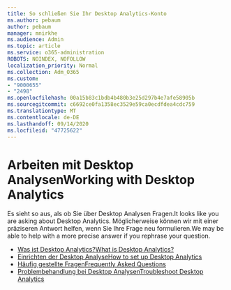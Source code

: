 ```yaml
---
title: So schließen Sie Ihr Desktop Analytics-Konto
ms.author: pebaum
author: pebaum
manager: mnirkhe
ms.audience: Admin
ms.topic: article
ms.service: o365-administration
ROBOTS: NOINDEX, NOFOLLOW
localization_priority: Normal
ms.collection: Adm_O365
ms.custom:
- "9000655"
- "2498"
ms.openlocfilehash: 00a15b83c1bdb4b480b3e25d297b4e7afe58905b
ms.sourcegitcommit: c6692ce0fa1358ec3529e59ca0ecdfdea4cdc759
ms.translationtype: MT
ms.contentlocale: de-DE
ms.lasthandoff: 09/14/2020
ms.locfileid: "47725622"
---
```

# <a name="working-with-desktop-analytics"></a><span data-ttu-id="bc6df-102">Arbeiten mit Desktop Analysen</span><span class="sxs-lookup"><span data-stu-id="bc6df-102">Working with Desktop Analytics</span></span>

<span data-ttu-id="bc6df-103">Es sieht so aus, als ob Sie über Desktop Analysen Fragen.</span><span class="sxs-lookup"><span data-stu-id="bc6df-103">It looks like you are asking about Desktop Analytics.</span></span> <span data-ttu-id="bc6df-104">Möglicherweise können wir mit einer präziseren Antwort helfen, wenn Sie Ihre Frage neu formulieren.</span><span class="sxs-lookup"><span data-stu-id="bc6df-104">We may be able to help with a more precise answer if you rephrase your question.</span></span>

- [<span data-ttu-id="bc6df-105">Was ist Desktop Analytics?</span><span class="sxs-lookup"><span data-stu-id="bc6df-105">What is Desktop Analytics?</span></span>](https://docs.microsoft.com/configmgr/desktop-analytics/overview)
- [<span data-ttu-id="bc6df-106">Einrichten der Desktop Analyse</span><span class="sxs-lookup"><span data-stu-id="bc6df-106">How to set up Desktop Analytics</span></span>](https://docs.microsoft.com/configmgr/desktop-analytics/set-up)
- [<span data-ttu-id="bc6df-107">Häufig gestellte Fragen</span><span class="sxs-lookup"><span data-stu-id="bc6df-107">Frequently Asked Questions</span></span>](https://docs.microsoft.com/configmgr/desktop-analytics/faq)
- [<span data-ttu-id="bc6df-108">Problembehandlung bei Desktop Analysen</span><span class="sxs-lookup"><span data-stu-id="bc6df-108">Troubleshoot Desktop Analytics</span></span>](https://docs.microsoft.com/configmgr/desktop-analytics/troubleshooting)
